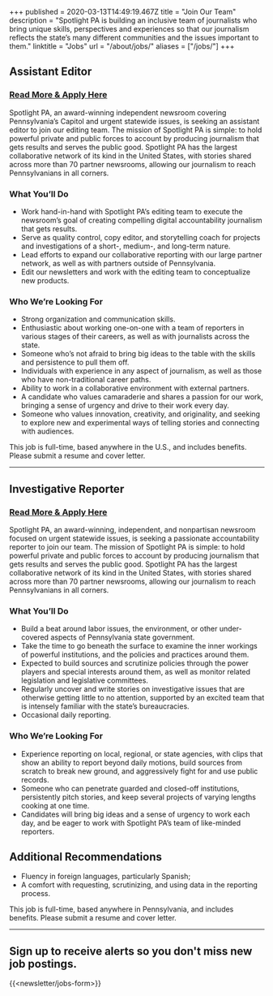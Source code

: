 +++
published = 2020-03-13T14:49:19.467Z
title = "Join Our Team"
description = "Spotlight PA is building an inclusive team of journalists who bring unique skills, perspectives and experiences so that our journalism reflects the state’s many different communities and the issues important to them."
linktitle = "Jobs"
url = "/about/jobs/"
aliases = ["/jobs/"]
+++
## Assistant Editor

### [Read More & Apply Here](https://us60.dayforcehcm.com/CandidatePortal/en-US/philainquirer/Posting/View/228)

Spotlight PA, an award-winning independent newsroom covering Pennsylvania’s Capitol and urgent statewide issues, is seeking an assistant editor to join our editing team. The mission of Spotlight PA is simple: to hold powerful private and public forces to account by producing journalism that gets results and serves the public good. Spotlight PA has the largest collaborative network of its kind in the United States, with stories shared across more than 70 partner newsrooms, allowing our journalism to reach Pennsylvanians in all corners.

### What You’ll Do

* Work hand-in-hand with Spotlight PA’s editing team to execute the newsroom’s goal of creating compelling digital accountability journalism that gets results. 
* Serve as quality control, copy editor, and storytelling coach for projects and investigations of a short-, medium-, and long-term nature. 
* Lead efforts to expand our collaborative reporting with our large partner network, as well as with partners outside of Pennsylvania. 
* Edit our newsletters and work with the editing team to conceptualize new products.

### Who We’re Looking For

* Strong organization and communication skills.
* Enthusiastic about working one-on-one with a team of reporters in various stages of their careers, as well as with journalists across the state. 
* Someone who’s not afraid to bring big ideas to the table with the skills and persistence to pull them off. 
* Individuals with experience in any aspect of journalism, as well as those who have non-traditional career paths.
* Ability to work in a collaborative environment with external partners. 
* A candidate who values camaraderie and shares a passion for our work, bringing a sense of urgency and drive to their work every day. 
* Someone who values innovation, creativity, and originality, and seeking to explore new and experimental ways of telling stories and connecting with audiences.

This job is full-time, based anywhere in the U.S., and includes benefits. Please submit a resume and cover letter. 

- - -

## Investigative Reporter

### [Read More & Apply Here](https://us60.dayforcehcm.com/CandidatePortal/en-US/philainquirer/Posting/View/226)

Spotlight PA, an award-winning, independent, and nonpartisan newsroom focused on urgent statewide issues, is seeking a passionate accountability reporter to join our team. The mission of Spotlight PA is simple: to hold powerful private and public forces to account by producing journalism that gets results and serves the public good. Spotlight PA has the largest collaborative network of its kind in the United States, with stories shared across more than 70 partner newsrooms, allowing our journalism to reach Pennsylvanians in all corners.

### What You’ll Do

* Build a beat around labor issues, the environment, or other under-covered aspects of Pennsylvania state government. 
* Take the time to go beneath the surface to examine the inner workings of powerful institutions, and the policies and practices around them.
* Expected to build sources and scrutinize policies through the power players and special interests around them, as well as monitor related legislation and legislative committees.
* Regularly uncover and write stories on investigative issues that are otherwise getting little to no attention, supported by an excited team that is intensely familiar with the state’s bureaucracies.
* Occasional daily reporting.

### Who We’re Looking For

* Experience reporting on local, regional, or state agencies, with clips that show an ability to report beyond daily motions, build sources from scratch to break new ground, and aggressively fight for and use public records.
* Someone who can penetrate guarded and closed-off institutions, persistently pitch stories, and keep several projects of varying lengths cooking at one time. 
* Candidates will bring big ideas and a sense of urgency to work each day, and be eager to work with Spotlight PA’s team of like-minded reporters.

## Additional Recommendations

* Fluency in foreign languages, particularly Spanish;
* A comfort with requesting, scrutinizing, and using data in the reporting process.

This job is full-time, based anywhere in Pennsylvania, and includes benefits. Please submit a resume and cover letter. 

- - -

## Sign up to receive alerts so you don't miss new job postings.

{{<newsletter/jobs-form>}}